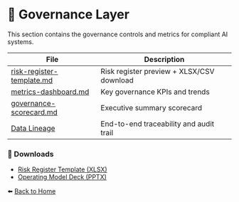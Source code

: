 # 🧱 Governance Layer

This section contains the governance controls and metrics for compliant AI systems.

| File | Description |
|------|--------------|
| [risk-register-template.md](risk-register-template.md) | Risk register preview + XLSX/CSV download |
| [metrics-dashboard.md](metrics-dashboard.md) | Key governance KPIs and trends |
| [governance-scorecard.md](governance-scorecard.md) | Executive summary scorecard |
| [Data Lineage](data-lineage.md) | End-to-end traceability and audit trail |

### 📄 Downloads
- [Risk Register Template (XLSX)](risk-register-template.xlsx)
- [Operating Model Deck (PPTX)](Operating-Model.pptx)


⬅️ [Back to Home](/ai-governance-framework/)
